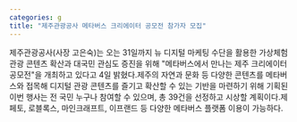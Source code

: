 ```yaml
---
categories: g
title: "제주관광공사 메타버스 크리에이터 공모전 참가자 모집"
---
```

제주관광공사(사장 고은숙)는 오는 31일까지 뉴 디지털 마케팅 수단을 활용한 가상체험 관광 콘텐츠 확산과 대국민 관심도 증진을 위해 "메타버스에서 만나는 제주 크리에이터 공모전"을 개최하고 있다고 4일 밝혔다.제주의 자연과 문화 등 다양한 콘텐츠를 메타버스와 접목해 디지털 관광 콘텐츠를 즐기고 확산할 수 있는 기반을 마련하기 위해 기획된 이번 행사는 전 국민 누구나 참여할 수 있으며, 총 39건을 선정하고 시상할 계획이다.제페토, 로블록스, 마인크래프트, 이프랜드 등 다양한 메타버스 플랫폼 이용이 가능하다. 